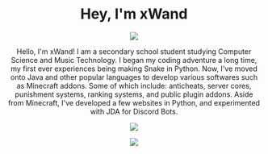 <h1 align="center">Hey, I'm xWand</h1>
<p align="center">
  <a href="https://github.com/DenverCoder1/readme-typing-svg"><img src="https://readme-typing-svg.herokuapp.com?lines=Computer+Science+GCSE;Java+Developer;Java,+JavaScript,+Python&center=true&width=300&height=50"></a>
</p>


<p align="center">Hello, I'm xWand! I am a secondary school student studying Computer Science and Music Technology. I began my coding adventure a long time, my first ever experiences being making Snake in Python. Now, I've moved onto Java and other popular languages to develop various softwares such as Minecraft addons. Some of which include: anticheats, server cores, punishment systems, ranking systems, and public plugin addons. Aside from Minecraft, I've developed a few websites in Python, and experimented with JDA for Discord Bots.</p>


<p align="center">
<img src="https://lanyard.cnrad.dev/api/593882193852366864">
</p>

<p align="center">
<img src="https://github-readme-stats.vercel.app/api?username=xWand&show_icons=true&theme=dracula">
</p>
